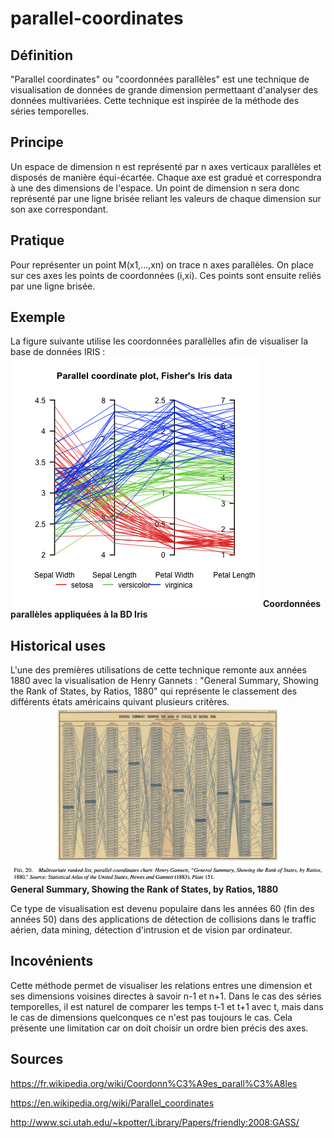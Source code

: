 # parallel-coordinates

## Définition
"Parallel coordinates" ou "coordonnées parallèles" est une technique de visualisation de données de grande dimension permettaant d'analyser des données multivariées. Cette technique est inspirée de la méthode des séries temporelles.

## Principe
Un espace de dimension n est représenté par n axes verticaux parallèles et disposés de manière équi-écartée. Chaque axe est gradué et correspondra à une des dimensions de l'espace. Un point de dimension n sera donc représenté par une ligne brisée reliant les valeurs de chaque dimension sur son axe correspondant.

## Pratique
Pour représenter un point M(x1,...,xn) on trace n axes parallèles. On place sur ces axes les points de coordonnées (i,xi). Ces points sont ensuite reliés par une ligne brisée.

## Exemple
La figure suivante utilise les coordonnées parallèlles afin de visualiser la base de données IRIS :
![IRIS Plot](/img/ParCorFisherIris.png)
__Coordonnées parallèles appliquées à la BD Iris__

## Historical uses
L'une des premières utilisations de cette technique remonte aux années 1880 avec la visualisation de Henry Gannets : "General Summary, Showing the Rank of States, by Ratios, 1880" qui représente le classement des différents états américains quivant plusieurs critères.
![US Plot](/img/friendly_2008_GASS_19.png)
__General Summary, Showing the Rank of States, by Ratios, 1880__

Ce type de visualisation est devenu populaire dans les années 60 (fin des années 50) dans des applications de détection de collisions dans le traffic aérien, data mining, détection d'intrusion et de vision par ordinateur.

## Incovénients
Cette méthode permet de visualiser les relations entres une dimension et ses dimensions voisines directes à savoir n-1 et n+1. Dans le cas des séries temporelles, il est naturel de comparer les temps t-1 et t+1 avec t, mais dans le cas de dimensions quelconques ce n'est pas toujours le cas. Cela présente une limitation car on doit choisir un ordre bien précis des axes.

## Sources
https://fr.wikipedia.org/wiki/Coordonn%C3%A9es_parall%C3%A8les

https://en.wikipedia.org/wiki/Parallel_coordinates

http://www.sci.utah.edu/~kpotter/Library/Papers/friendly:2008:GASS/
